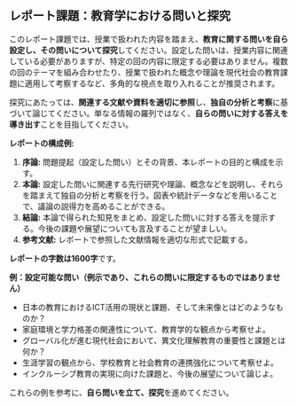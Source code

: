 ## レポート課題：教育学における問いと探究

このレポート課題では、授業で扱われた内容を踏まえ、**教育に関する問いを自ら設定し、その問いについて探究**してください。設定した問いは、授業内容に関連している必要がありますが、特定の回の内容に限定する必要はありません。複数の回のテーマを組み合わせたり、授業で扱われた概念や理論を現代社会の教育課題に適用して考察するなど、多角的な視点を取り入れることが推奨されます。

探究にあたっては、**関連する文献や資料を適切に参照**し、**独自の分析と考察**に基づいて論じてください。単なる情報の羅列ではなく、**自らの問いに対する答えを導き出す**ことを目指してください。

**レポートの構成例:**

1. **序論:** 問題提起（設定した問い）とその背景、本レポートの目的と構成を示す。
2. **本論:** 設定した問いに関連する先行研究や理論、概念などを説明し、それらを踏まえて独自の分析と考察を行う。図表や統計データなどを用いることで、議論の説得力を高めることができる。
3. **結論:**  本論で得られた知見をまとめ、設定した問いに対する答えを提示する。今後の課題や展望についても言及することが望ましい。
4. **参考文献:**  レポートで参照した文献情報を適切な形式で記載する。


**レポートの字数は1600字**です。


**例：設定可能な問い（例示であり、これらの問いに限定するものではありません）**

* 日本の教育におけるICT活用の現状と課題、そして未来像とはどのようなものか？
* 家庭環境と学力格差の関連性について、教育学的な観点から考察せよ。
* グローバル化が進む現代社会において、異文化理解教育の重要性と課題とは何か？
* 生涯学習の観点から、学校教育と社会教育の連携強化について考察せよ。
* インクルーシブ教育の実現に向けた課題と、今後の展望について論じよ。


これらの例を参考に、**自ら問いを立て、探究**を進めてください。

